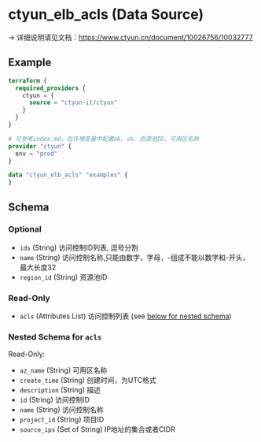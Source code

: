 # ctyun_elb_acls (Data Source)
-> 详细说明请见文档：https://www.ctyun.cn/document/10026756/10032777



## Example

```terraform
terraform {
  required_providers {
    ctyun = {
      source = "ctyun-it/ctyun"
    }
  }
}

# 可参考index.md，在环境变量中配置ak、sk、资源池ID、可用区名称
provider "ctyun" {
  env = "prod"
}

data "ctyun_elb_acls" "examples" {
}
```

<!-- schema generated by tfplugindocs -->
## Schema

### Optional

- `ids` (String) 访问控制ID列表, 逗号分割
- `name` (String) 访问控制名称,只能由数字，字母，-组成不能以数字和-开头，最大长度32
- `region_id` (String) 资源池ID

### Read-Only

- `acls` (Attributes List) 访问控制列表 (see [below for nested schema](#nestedatt--acls))

<a id="nestedatt--acls"></a>
### Nested Schema for `acls`

Read-Only:

- `az_name` (String) 可用区名称
- `create_time` (String) 创建时间，为UTC格式
- `description` (String) 描述
- `id` (String) 访问控制ID
- `name` (String) 访问控制名称
- `project_id` (String) 项目ID
- `source_ips` (Set of String) IP地址的集合或者CIDR